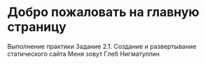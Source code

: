 # Добро пожаловать на главную страницу
Выполнение практики Задание 2.1. Создание и развертывание статического сайта
Меня зовут Глеб Нигматуллин



